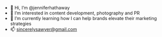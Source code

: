 - 👋 Hi, I’m @jenniferhathaway
- 👀 I’m interested in content development, photography and PR
- 🌱 I’m currently learning how I can help brands elevate their marketing strategies
- 📫 sincerelysawyer@gmail.com  


<!---
jenniferhathaway/jenniferhathaway is a ✨ special ✨ repository because its `README.md` (this file) appears on your GitHub profile.
You can click the Preview link to take a look at your changes.
--->
